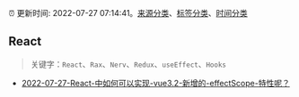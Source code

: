 :alarm_clock: 更新时间: 2022-07-27 07:14:41。[来源分类](../README.md)、[标签分类](../TAGS.md)、[时间分类](../TIMELINE.md)

## React


> 关键字：`React`、`Rax`、`Nerv`、`Redux`、`useEffect`、`Hooks`



- [2022-07-27-React-中如何可以实现-vue3.2-新增的-effectScope-特性呢？](https://www.v2ex.com/t/868986) 